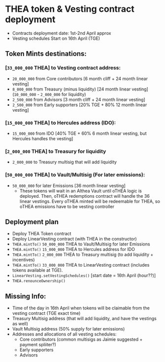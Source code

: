 # THEA token & Vesting contract deployment
- Contracts deployment date: 1st-2nd April approx
- Vesting schedules Start on 16th April (TGE)

## Token Mints destinations:

### [`33_000_000` THEA] to Vesting contract address:
- `20_000_000` 	from Core contributors  			[6 month cliff  + 24 month linear vesting]
- `8_000_000` 	from Treasury (minus liquidity) 	[24 month linear vesting]  (`10_000_000` - `2_000_000` for liquidity)
- `2_500_000` 	from Advisors						[3 month cliff  + 24 month linear vesting]
- `2_500_000` 	from Early supporters 				[20% TGE + 80% 12 month linear vesting]

### [`15_000_000` THEA] to Hercules address (IDO):
- `15_000_000`	from IDO					[40% TGE + 60% 6 month linear vesting, but Hercules handles the vesting]

### [`2_000_000` THEA] to Treasury for liquidity 
- `2_000_000` 	to Treasury multisig that will add liquidity

### [`50_000_000` THEA] to Vault/Multisig (For later emissions):  
- `50_000_000` 	for later Emissions 		[36 month linear vesting]
	- These tokens will wait in an Althea Vault until oTHEA logic is deployed. Then, oTHEA redemptions contract will handle the 36 linear vestings. Every oTHEA minted will be redeemable for THEA, so oTHEA emissions have to be vesting controller

## Deployment plan
- Deploy THEA Token contract
- Deploy LinearVesting contract (with THEA in the constructor)
- `THEA.mintTo()` `50_000_000` THEA to Vault/Multisig for later Emissions
- `THEA.mintTo()` `15_000_000` THEA to Hercules address for IDO
- `THEA.mintTo()` `2_000_000`  THEA to Treasury multisig (to add liquidity + incentives)
- `THEA.mintTo()` `33_000_000` THEA to LinearVesting contract (includes tokens available at TGE).
- `LinearVesting.setVestingSchedules()`  [start date = 16th April (hour??)]
- `THEA.renounceOwnership()`

## Missing Info:
- Time of the day in 16th April when tokens will be claimable from the vesting contract (TGE exact time)
- Treasury Multisig address (that will add liquidity, and have the vestings as well)
- Vault Multisig address (50% supply for later emissions)
- Addresses and allocations of all vesting schedules:
	- Core contributors (common multisigs as Jaimie suggested + payment spliiter?)
	- Early supporters
	- Advisors



